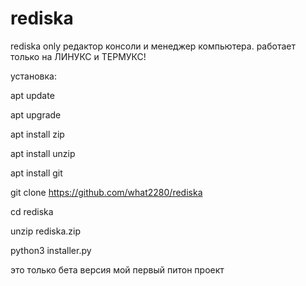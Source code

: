 # rediska
rediska only
редактор консоли и менеджер компьютера.
работает только на ЛИНУКС и ТЕРМУКС!

установка:

apt update

apt upgrade

apt install zip

apt install unzip

apt install git

git clone https://github.com/what2280/rediska

cd rediska

unzip rediska.zip

python3 installer.py


это только бета версия мой первый питон проект

